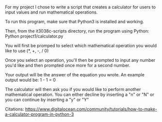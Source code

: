 For my project I chose to write a script that creates a calculator for users to input values and run mathematical operations.

To run this program, make sure that Python3 is installed and working.

Then, from the it3038c-scripts directory, run the program using Python:
Python project1/calculator.py

You will first be promped to select which mathematical operation you would like to use (*, +, -, /
0)

Once you select an operation, you'll then be prompted to input any number you'd like and then prompted once more for a second number.

Your output will be the answer of the equation you wrote. An example output would be:
1 - 1 = 
0

The calculator will then ask you if you would like to perform another mathematical operation.
You can either decline by inserting a "n" or "N" or you can continue by inserting a "y" or "Y"

Citations:
https://www.digitalocean.com/community/tutorials/how-to-make-a-calculator-program-in-python-3